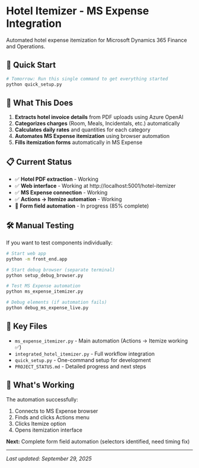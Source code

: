 # Hotel Itemizer - MS Expense Integration

Automated hotel expense itemization for Microsoft Dynamics 365 Finance and Operations.

## 🚀 Quick Start

```bash
# Tomorrow: Run this single command to get everything started
python quick_setup.py
```

## 🎯 What This Does

1. **Extracts hotel invoice details** from PDF uploads using Azure OpenAI
2. **Categorizes charges** (Room, Meals, Incidentals, etc.) automatically  
3. **Calculates daily rates** and quantities for each category
4. **Automates MS Expense itemization** using browser automation
5. **Fills itemization forms** automatically in MS Expense

## 📋 Current Status

- ✅ **Hotel PDF extraction** - Working
- ✅ **Web interface** - Working at http://localhost:5001/hotel-itemizer
- ✅ **MS Expense connection** - Working
- ✅ **Actions → Itemize automation** - Working
- 🔄 **Form field automation** - In progress (85% complete)

## 🛠 Manual Testing

If you want to test components individually:

```bash
# Start web app
python -m front_end.app

# Start debug browser (separate terminal)
python setup_debug_browser.py

# Test MS Expense automation
python ms_expense_itemizer.py

# Debug elements (if automation fails)
python debug_ms_expense_live.py
```

## 📁 Key Files

- `ms_expense_itemizer.py` - Main automation (Actions → Itemize working ✅)
- `integrated_hotel_itemizer.py` - Full workflow integration  
- `quick_setup.py` - One-command setup for development
- `PROJECT_STATUS.md` - Detailed progress and next steps

## 🎉 What's Working

The automation successfully:
1. Connects to MS Expense browser
2. Finds and clicks Actions menu
3. Clicks Itemize option
4. Opens itemization interface

**Next:** Complete form field automation (selectors identified, need timing fix)

---

*Last updated: September 29, 2025*